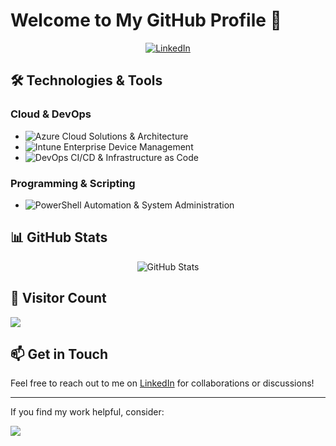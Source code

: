 # Welcome to My GitHub Profile 👋

<div align="center">
  <p>
    <a href="https://www.linkedin.com/in/markdavidhughes/">
      <img src="https://img.shields.io/badge/LinkedIn-Connect-0A66C2?style=flat&logo=linkedin" alt="LinkedIn"/>
    </a>
  </p>
</div>

## 🛠️ Technologies & Tools

### Cloud & DevOps
- ![Azure](https://img.shields.io/badge/Azure-0089D6?style=flat-square&logo=microsoft-azure&logoColor=white) Cloud Solutions & Architecture
- ![Intune](https://img.shields.io/badge/Intune-0078D4?style=flat-square&logo=microsoft&logoColor=white) Enterprise Device Management
- ![DevOps](https://img.shields.io/badge/DevOps-0078D7?style=flat-square&logo=azure-devops&logoColor=white) CI/CD & Infrastructure as Code

### Programming & Scripting
- ![PowerShell](https://img.shields.io/badge/PowerShell-5391FE?style=flat-square&logo=powershell&logoColor=white) Automation & System Administration

## 📊 GitHub Stats

<div align="center">
    <img src="https://github-readme-stats.vercel.app/api?username=markdavidhughes&show_icons=true&theme=dark" alt="GitHub Stats" />
</div>

## 👥 Visitor Count
![](https://komarev.com/ghpvc/?username=markdavidhughes&color=grey&style=for-the-badge)

## 📫 Get in Touch
Feel free to reach out to me on [LinkedIn](https://www.linkedin.com/in/markdavidhughes/) for collaborations or discussions!

---

If you find my work helpful, consider:

<a href="https://www.buymeacoffee.com/markdavidhughes">
    <img src="https://img.buymeacoffee.com/button-api/?text=Buy me a coffee&slug=markdavidhughes&button_colour=FF5F5F&font_colour=ffffff&font_family=Cookie&outline_colour=000000&coffee_colour=FFDD00" />
</a>
